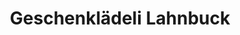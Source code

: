 ---
title: "Geschenklädeli Lahnbuck"
url: /schaffhausen/geschenklaedeli-lahnbuck/
shop: Andenken
---